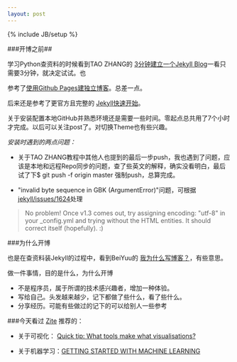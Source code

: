 ```yaml
---
layout: post
---
```

{% include JB/setup %}

###开博之前##

学习Python查资料的时候看到TAO ZHANG的 [3分钟建立一个Jekyll Blog](href="http://ztpala.com/2012/01/12/zero-to-hosted-jekyll-blog-in-3-minutes)一看只需要3分钟，就决定试试。也

参考了[使用Github Pages建独立博客](http://beiyuu.com/github-pages/)。总差一点。

后来还是参考了更官方且完整的 [Jekyll快速开始](http://jekyllbootstrap.com/usage/jekyll-quick-start.html)。

关于安装配置本地GitHub并熟悉环境还是需要一些时间。零起点总共用了7个小时才完成。以后可以关注post了。对切换Theme也有些兴趣。

*安装时遇到的两点问题：*

+ 关于TAO ZHANG教程中其他人也提到的最后一步push，我也遇到了问题，应该是本地和远程Repo同步的问题，查了些英文的解释，确实没看明白，最后试了下$ git push -f origin master 强制push，总算完成。

+ "invalid byte sequence in GBK (ArgumentError)"问题，可根据[jekyll/issues/1624](https://github.com/mojombo/jekyll/issues/1624)处理
>No problem! Once v1.3 comes out, try assigning encoding: "utf-8" in your _config.yml and trying without the HTML entities. It should correct itself (hopefully). :)

###为什么开博

也是在查资料装Jekyll的过程中，看到BeiYuu的 [我为什么写博客？](http://beiyuu.com/why-blog/)，有些意思。

做一件事情，目的是什么，为什么开博

+ 不是程序员，属于所谓的技术感兴趣者，增加一种体验。
+ 写给自己。头发越来越少，记下都做了些什么，看了些什么。
+ 分享经历。可能有些做过的记下的可以给别人一些参考

###今天看过
[Zite](http://www.zite.com/ "Zite") 推荐的：

- 关于可视化： [Quick tip: What tools make what visualisations?](http://www.visualisingdata.com/index.php/2013/11/quick-tip-what-tools-make-what-visualisations/)

- 关于机器学习：[GETTING STARTED WITH MACHINE LEARNING](http://thunderboltlabs.com/blog/2013/11/09/getting-started-with-machine-learning/)



